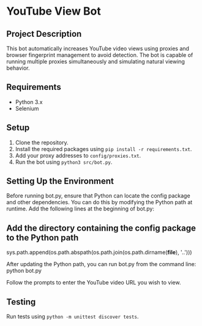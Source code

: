 # YouTube View Bot

## Project Description
This bot automatically increases YouTube video views using proxies and browser fingerprint management to avoid detection. The bot is capable of running multiple proxies simultaneously and simulating natural viewing behavior.

## Requirements
- Python 3.x
- Selenium

## Setup
1. Clone the repository.
2. Install the required packages using `pip install -r requirements.txt`.
3. Add your proxy addresses to `config/proxies.txt`.
4. Run the bot using `python3 src/bot.py`.


## Setting Up the Environment
Before running bot.py, ensure that Python can locate the config package and other dependencies. You can do this by modifying the Python path at runtime. Add the following lines at the beginning of bot.py:

## Add the directory containing the config package to the Python path
sys.path.append(os.path.abspath(os.path.join(os.path.dirname(__file__), '..')))

After updating the Python path, you can run bot.py from the command line:
python bot.py

Follow the prompts to enter the YouTube video URL you wish to view.

## Testing
Run tests using `python -m unittest discover tests`.

